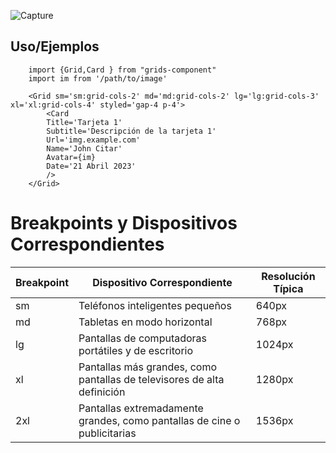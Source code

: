 ![Capture](https://i.postimg.cc/1tcjxqtd/Captura_de_ecrã_2023-04-21_205854.png)

## Uso/Ejemplos

```
    import {Grid,Card } from "grids-component"
    import im from '/path/to/image'

    <Grid sm='sm:grid-cols-2' md='md:grid-cols-2' lg='lg:grid-cols-3' xl='xl:grid-cols-4' styled='gap-4 p-4'>
        <Card
        Title='Tarjeta 1'
        Subtitle='Descripción de la tarjeta 1'
        Url='img.example.com'
        Name='John Citar'
        Avatar={im}
        Date='21 Abril 2023'
        />
    </Grid>
```


# Breakpoints y Dispositivos Correspondientes


| Breakpoint | Dispositivo Correspondiente | Resolución Típica |
|------------|-----------------------------|-------------------|
| sm         | Teléfonos inteligentes pequeños | 640px              |
| md         | Tabletas en modo horizontal | 768px              |
| lg         | Pantallas de computadoras portátiles y de escritorio | 1024px             |
| xl         | Pantallas más grandes, como pantallas de televisores de alta definición | 1280px             |
| 2xl        | Pantallas extremadamente grandes, como pantallas de cine o publicitarias | 1536px             |
